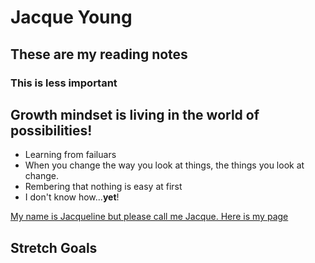 # Jacque Young
## These are my reading notes
### This is less important

## Growth mindset is living in the world of possibilities!
- Learning from failuars
- When you change the way you look at things, the things you look at change. 
- Rembering that nothing is easy at first
- I don't know how...**yet**!

[My name is Jacqueline but please call me Jacque.  Here is my page](https://jyoung7834.github.io/reading-notes/)

## Stretch Goals
